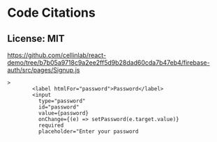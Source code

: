 # Code Citations

## License: MIT
https://github.com/cellinlab/react-demo/tree/b7b05a9718c9a2ee2ff5d9b28dad60cda7b47eb4/firebase-auth/src/pages/Signup.js

```
>
        <label htmlFor="password">Password</label>
        <input
          type="password"
          id="password"
          value={password}
          onChange={(e) => setPassword(e.target.value)}
          required
          placeholder="Enter your password
```

